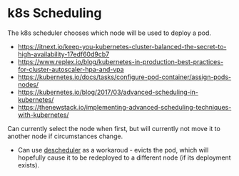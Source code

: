 # k8s Scheduling

The k8s scheduler chooses which node will be used to deploy a pod.

* <https://itnext.io/keep-you-kubernetes-cluster-balanced-the-secret-to-high-availability-17edf60d9cb7>
* <https://www.replex.io/blog/kubernetes-in-production-best-practices-for-cluster-autoscaler-hpa-and-vpa>
* <https://kubernetes.io/docs/tasks/configure-pod-container/assign-pods-nodes/>
* <https://kubernetes.io/blog/2017/03/advanced-scheduling-in-kubernetes/>
* <https://thenewstack.io/implementing-advanced-scheduling-techniques-with-kubernetes/>

Can currently select the node when first, but will currently not move it to another node if circumstances change.

* Can use [descheduler](https://github.com/kubernetes-sigs/descheduler) as a workaroud - evicts the pod, which will hopefully cause it to be redeployed to a different node (if its deployment exists). 